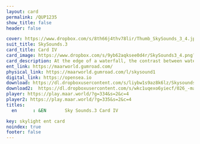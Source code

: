 ```yaml
---
layout: card
permalink: /QUP1235
show_title: false
header: false

cover: https://www.dropbox.com/s/8th66j4thv78lir/Thumb_SkySounds_3_4.jpg?raw=1
suit_title: SkySounds.3
card_title: Card IV
card_image: https://www.dropbox.com/s/9yb62aqksee0d4r/SkySounds3_4.png?raw=1
card_description: At the edge of a waterfall, the contrast between water and the movement of water on its surface is striking. Water, a fluid element, is constantly in motion, shaping the land and carving its way through the ground. But as it flows and crashes against the surface, it takes on a different form, one that is constantly changing and adapting. This contrast is a reminder of the power and beauty of nature, and the importance of studying and understanding it. The movement of water on the surface can be a force of destruction, carving canyons and shaping the land, but it can also be a force of creation, creating habitats and nourishing life.
ent_link: https://maarworld.gumroad.com/
physical_link: https://maarworld.gumroad.com/l/skysound1
digital_link: https://opensea.io
download: https://dl.dropboxusercontent.com/s/liybw1s9az8k6lz/Skysounds-3-IV.wav?raw=1
download2:  https://dl.dropboxusercontent.com/s/wkc1uqexo6yiecf/026_-maar-sky-sounds.3-card_IV.wav?raw=1
player: https://play.maar.world/?g=334&s=2&c=4
player2: https://play.maar.world/?g=335&s=2&c=4
titles:
  en      : &EN       Sky Sounds.3 Card IV

key: skylight ent card 
noindex: true
footer: false
---
```

